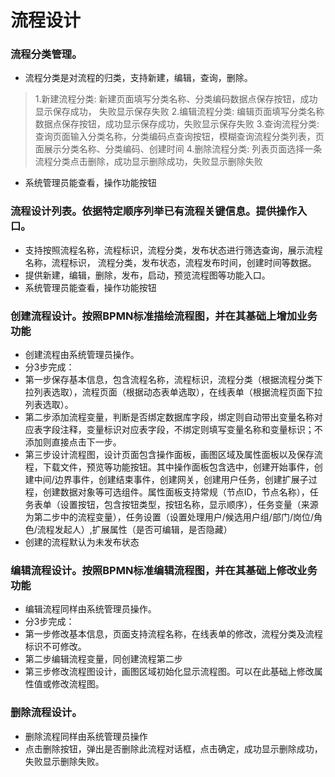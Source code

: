 # 流程设计
### 流程分类管理。
- 流程分类是对流程的归类，支持新建，编辑，查询，删除。
> 1.新建流程分类: 新建页面填写分类名称、分类编码数据点保存按钮，成功显示保存成功，
失败显示保存失败
2.编辑流程分类: 编辑页面填写分类名称数据点保存按钮，成功显示保存成功，失败显示保存失败
3.查询流程分类: 查询页面输入分类名称，分类编码点查询按钮，模糊查询流程分类列表，页面展示分类名称、分类编码、创建时间
4.删除流程分类: 列表页面选择一条流程分类点击删除，成功显示删除成功，失败显示删除失败
- 系统管理员能查看，操作功能按钮

### 流程设计列表。依据特定顺序列举已有流程关键信息。提供操作入口。
- 支持按照流程名称，流程标识，流程分类，发布状态进行筛选查询，展示流程名称，流程标识，
流程分类，发布状态，流程发布时间，创建时间等数据。
- 提供新建，编辑，删除，发布，启动，预览流程图等功能入口。
- 系统管理员能查看，操作功能按钮

### 创建流程设计。按照BPMN标准描绘流程图，并在其基础上增加业务功能
- 创建流程由系统管理员操作。
- 分3步完成：
- 第一步保存基本信息，包含流程名称，流程标识，流程分类（根据流程分类下拉列表选取），流程页面（根据动态表单选取），在线表单（根据流程页面下拉列表选取）。
- 第二步添加流程变量，判断是否绑定数据库字段，绑定则自动带出变量名称对应表字段注释，变量标识对应表字段，不绑定则填写变量名称和变量标识；不添加则直接点击下一步。
- 第三步设计流程图，设计页面包含操作面板，画图区域及属性面板以及保存流程，下载文件，预览等功能按钮。其中操作面板包含选中，创建开始事件，创建中间/边界事件，创建结束事件，创建网关，创建用户任务，创建扩展子过程，创建数据对象等可选组件。属性面板支持常规（节点ID，节点名称），任务表单（设置按钮，包含按钮类型，按钮名称，显示顺序），任务变量（来源为第二步中的流程变量），任务设置（设置处理用户/候选用户组/部门/岗位/角色/流程发起人）,扩展属性（是否可编辑，是否隐藏）
- 创建的流程默认为未发布状态

### 编辑流程设计。按照BPMN标准编辑流程图，并在其基础上修改业务功能
- 编辑流程同样由系统管理员操作。
- 分3步完成：
- 第一步修改基本信息，页面支持流程名称，在线表单的修改，流程分类及流程标识不可修改。
- 第二步编辑流程变量，同创建流程第二步
- 第三步修改流程图设计，画图区域初始化显示流程图。可以在此基础上修改属性值或修改流程图。

### 删除流程设计。
- 删除流程同样由系统管理员操作
- 点击删除按钮，弹出是否删除此流程对话框，点击确定，成功显示删除成功，失败显示删除失败。